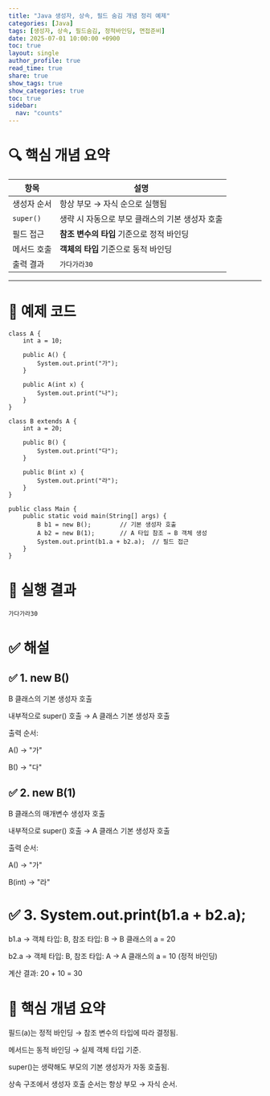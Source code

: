 ```yaml
---
title: "Java 생성자, 상속, 필드 숨김 개념 정리 예제"
categories: [Java]
tags: [생성자, 상속, 필드숨김, 정적바인딩, 면접준비]
date: 2025-07-01 10:00:00 +0900
toc: true
layout: single
author_profile: true
read_time: true
share: true
show_tags: true
show_categories: true
toc: true
sidebar:
  nav: "counts"
---
```


# 🔍 핵심 개념 요약

| 항목        | 설명                                            |
| ----------- | ----------------------------------------------- |
| 생성자 순서 | 항상 부모 → 자식 순으로 실행됨                  |
| `super()`   | 생략 시 자동으로 부모 클래스의 기본 생성자 호출 |
| 필드 접근   | **참조 변수의 타입** 기준으로 정적 바인딩       |
| 메서드 호출 | **객체의 타입** 기준으로 동적 바인딩            |
| 출력 결과   | `가다가라30`                                    |

---

# 📌 예제 코드

```
class A {
    int a = 10;

    public A() {
        System.out.print("가");
    }

    public A(int x) {
        System.out.print("나");
    }
}

class B extends A {
    int a = 20;

    public B() {
        System.out.print("다");
    }

    public B(int x) {
        System.out.print("라");
    }
}

public class Main {
    public static void main(String[] args) {
        B b1 = new B();        // 기본 생성자 호출
        A b2 = new B(1);       // A 타입 참조 → B 객체 생성
        System.out.print(b1.a + b2.a);  // 필드 접근
    }
}
```

# 🧾 실행 결과

```
가다가라30
```

# ✅ 해설

## ✅ 1. new B()

B 클래스의 기본 생성자 호출

내부적으로 super() 호출 → A 클래스 기본 생성자 호출

출력 순서:

A() → "가"

B() → "다"

## ✅ 2. new B(1)

B 클래스의 매개변수 생성자 호출

내부적으로 super() 호출 → A 클래스 기본 생성자 호출

출력 순서:

A() → "가"

B(int) → "라"

# ✅ 3. System.out.print(b1.a + b2.a);

b1.a
→ 객체 타입: B, 참조 타입: B
→ B 클래스의 a = 20

b2.a
→ 객체 타입: B, 참조 타입: A
→ A 클래스의 a = 10 (정적 바인딩)

계산 결과: 20 + 10 = 30

# 🎯 핵심 개념 요약

필드(a)는 정적 바인딩 → 참조 변수의 타입에 따라 결정됨.

메서드는 동적 바인딩 → 실제 객체 타입 기준.

super()는 생략해도 부모의 기본 생성자가 자동 호출됨.

상속 구조에서 생성자 호출 순서는 항상 부모 → 자식 순서.
